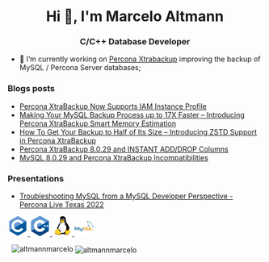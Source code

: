 <h1 align="center">Hi 👋, I'm Marcelo Altmann</h1>
<h3 align="center">C/C++ Database Developer</h3>

- 🔭 I’m currently working on [Percona Xtrabackup](https://github.com/percona/percona-xtrabackup) improving the backup of MySQL / Percona Server databases;

### Blogs posts
<!-- BLOG-POST-LIST:START -->
- [Percona XtraBackup Now Supports IAM Instance Profile](https://www.percona.com/blog/percona-xtrabackup-now-supports-iam-instance-profile/)
- [Making Your MySQL Backup Process up to 17X Faster – Introducing Percona XtraBackup Smart Memory Estimation](https://www.percona.com/blog/making-your-mysql-backup-process-faster-introducing-percona-xtrabackup-smart-memory-estimation/)
- [How To Get Your Backup to Half of Its Size – Introducing ZSTD Support in Percona XtraBackup](https://www.percona.com/blog/get-your-backup-to-half-of-its-size-introducing-zstd-support-in-percona-xtrabackup/)
- [Percona XtraBackup 8.0.29 and INSTANT ADD/DROP Columns](https://www.percona.com/blog/percona-xtrabackup-8-0-29-and-instant-add-drop-columns/)
- [MySQL 8.0.29 and Percona XtraBackup Incompatibilities](https://www.percona.com/blog/mysql-8-0-29-and-percona-xtrabackup-incompatibilities/)
<!-- BLOG-POST-LIST:END -->

### Presentations
- [Troubleshooting MySQL from a MySQL Developer Perspective - Percona Live Texas 2022](presentations/pl_texas_2022_troubleshooting_mysql.pdf)

<p align="left"> <a href="https://www.cprogramming.com/" target="_blank" rel="noreferrer"> <img src="https://raw.githubusercontent.com/devicons/devicon/master/icons/c/c-original.svg" alt="c" width="40" height="40"/> </a> <a href="https://www.w3schools.com/cpp/" target="_blank" rel="noreferrer"> <img src="https://raw.githubusercontent.com/devicons/devicon/master/icons/cplusplus/cplusplus-original.svg" alt="cplusplus" width="40" height="40"/> </a> <a href="https://www.linux.org/" target="_blank" rel="noreferrer"> <img src="https://raw.githubusercontent.com/devicons/devicon/master/icons/linux/linux-original.svg" alt="linux" width="40" height="40"/> </a> <a href="https://www.mysql.com/" target="_blank" rel="noreferrer"> <img src="https://raw.githubusercontent.com/devicons/devicon/master/icons/mysql/mysql-original-wordmark.svg" alt="mysql" width="40" height="40"/> </a> </p>

<p>&nbsp;
  <img src="https://github-readme-stats.vercel.app/api?username=altmannmarcelo&show_icons=true&locale=en" alt="altmannmarcelo" />
  <img align="center" src="https://github-readme-streak-stats.herokuapp.com/?user=altmannmarcelo&" alt="altmannmarcelo" />
</p>



<!--
**altmannmarcelo/altmannmarcelo** is a ✨ _special_ ✨ repository because its `README.md` (this file) appears on your GitHub profile.

Here are some ideas to get you started:

- 🔭 I’m currently working on ...
- 🌱 I’m currently learning ...
- 👯 I’m looking to collaborate on ...
- 🤔 I’m looking for help with ...
- 💬 Ask me about ...
- 📫 How to reach me: ...
- 😄 Pronouns: ...
- ⚡ Fun fact: ...
-->
